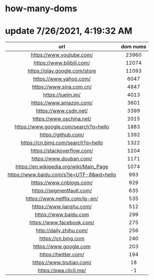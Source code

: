 # how-many-doms

# update 7/26/2021, 4:19:32 AM

url | dom nums
:-: | :-:
https://www.youtube.com/ | 23960
https://www.bilibili.com/ | 12074
https://play.google.com/store | 11093
https://www.yahoo.com/ | 6047
https://www.sina.com.cn/ | 4847
https://juejin.im/ | 4013
https://www.amazon.com/ | 3601
https://www.csdn.net/ | 3399
https://www.oschina.net/ | 2015
https://www.google.com/search?q=hello | 1883
https://github.com/ | 1392
https://cn.bing.com/search?q=hello | 1322
https://stackoverflow.com/ | 1204
https://www.douban.com/ | 1171
https://en.wikipedia.org/wiki/Main_Page | 1074
https://www.baidu.com/s?ie=UTF-8&wd=hello | 993
https://www.cnblogs.com/ | 929
https://segmentfault.com/ | 635
https://www.netflix.com/jp-en/ | 535
https://www.jianshu.com/ | 512
https://www.baidu.com | 299
https://www.facebook.com/ | 275
http://daily.zhihu.com/ | 256
https://cn.bing.com | 240
https://www.google.com | 203
https://twitter.com/ | 194
https://www.toutiao.com/ | 18
https://pwa.clicli.me/ | -1
